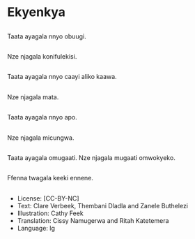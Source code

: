 # Ekyenkya

##
Taata ayagala nnyo
obuugi.

##
Nze njagala konifulekisi.

##
Taata ayagala nnyo
caayi aliko kaawa.

##
Nze njagala mata.

##
Taata ayagala nnyo
apo.

##
Nze njagala micungwa.

##
Taata ayagala
omugaati.
Nze njagala mugaati
omwokyeko.

##
Ffenna twagala keeki
ennene.

##
* License: [CC-BY-NC]
* Text: Clare Verbeek, Thembani Dladla and Zanele Buthelezi
* Illustration: Cathy Feek
* Translation: Cissy Namugerwa and Ritah Katetemera
* Language: lg

